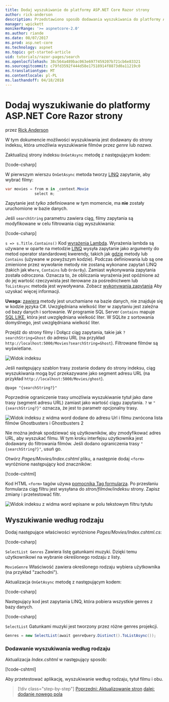 ```yaml
---
title: Dodaj wyszukiwanie do platformy ASP.NET Core Razor strony
author: rick-anderson
description: Przedstawiono sposób dodawania wyszukiwania do platformy ASP.NET Core Razor stron
manager: wpickett
monikerRange: '>= aspnetcore-2.0'
ms.author: riande
ms.date: 08/07/2017
ms.prod: asp.net-core
ms.technology: aspnet
ms.topic: get-started-article
uid: tutorials/razor-pages/search
ms.openlocfilehash: 38c564a489bac063e6977459207b721cb6e83321
ms.sourcegitcommit: c79fd3592f444d58e17518914f8873d0a11219c0
ms.translationtype: MT
ms.contentlocale: pl-PL
ms.lasthandoff: 04/18/2018
---
```

# <a name="add-search-to-aspnet-core-razor-pages"></a>Dodaj wyszukiwanie do platformy ASP.NET Core Razor strony

przez [Rick Anderson](https://twitter.com/RickAndMSFT)

W tym dokumencie możliwości wyszukiwania jest dodawany do strony indeksu, która umożliwia wyszukiwanie filmów przez *genre* lub *nazwa*.

Zaktualizuj strony indeksu `OnGetAsync` metodę z następującym kodem:

[!code-csharp[](razor-pages-start/sample/RazorPagesMovie/Pages/Movies/Index.cshtml.cs?name=snippet_1stSearch)]

W pierwszym wierszu `OnGetAsync` metoda tworzy [LINQ](https://docs.microsoft.com/dotnet/csharp/programming-guide/concepts/linq/) zapytanie, aby wybrać filmy:

```csharp
var movies = from m in _context.Movie
             select m;
```

Zapytanie jest *tylko* zdefiniowane w tym momencie, ma **nie** zostały uruchomione w bazie danych.

Jeśli `searchString` parametru zawiera ciąg, filmy zapytania są modyfikowane w celu filtrowania ciąg wyszukiwania:

[!code-csharp[](razor-pages-start/sample/RazorPagesMovie/Pages/Movies/Index.cshtml.cs?name=snippet_SearchNull)]

`s => s.Title.Contains()` Kod [wyrażenia Lambda](https://docs.microsoft.com/dotnet/csharp/programming-guide/statements-expressions-operators/lambda-expressions). Wyrażenia lambda są używane w oparte na metodzie [LINQ](https://docs.microsoft.com/dotnet/csharp/programming-guide/concepts/linq/) wysyła zapytanie jako argumenty do metod operator standardowej kwerendy, takich jak [gdzie](https://docs.microsoft.com/dotnet/csharp/programming-guide/concepts/linq/query-syntax-and-method-syntax-in-linq) metody lub `Contains` (używane w powyższym kodzie). Podczas definiowania lub są one zmienione przez wywołanie metody nie zostaną wykonane zapytań LINQ (takich jak `Where`, `Contains` lub `OrderBy`). Zamiast wykonywania zapytania została odroczona. Oznacza to, że obliczania wyrażenia jest opóźnione aż do jej wartość rzeczywista jest iterowane za pośrednictwem lub `ToListAsync` metoda jest wywoływana. Zobacz [wykonywania zapytania](https://docs.microsoft.com/dotnet/framework/data/adonet/ef/language-reference/query-execution) Aby uzyskać więcej informacji.

**Uwaga:** [zawiera](https://docs.microsoft.com//dotnet/api/system.data.objects.dataclasses.entitycollection-1.contains) metody jest uruchamiane na bazie danych, nie znajduje się w kodzie języka C#. Uwzględniana wielkość liter w zapytaniu jest zależna od bazy danych i sortowanie. W programie SQL Server `Contains` mapuje [SQL LIKE](https://docs.microsoft.com/sql/t-sql/language-elements/like-transact-sql), która jest uwzględniana wielkość liter. W SQLite z sortowania domyślnego, jest uwzględniana wielkość liter.

Przejdź do strony filmy i Dołącz ciąg zapytania, takie jak `?searchString=Ghost` do adresu URL (na przykład `http://localhost:5000/Movies?searchString=Ghost`). Filtrowane filmów są wyświetlane.

![Widok indeksu](search/_static/ghost.png)

Jeśli następujący szablon trasy zostanie dodany do strony indeksu, ciąg wyszukiwania mogą być przekazywane jako segment adresu URL (na przykład `http://localhost:5000/Movies/ghost`).

```cshtml
@page "{searchString?}"
```

Poprzednie ograniczenie trasy umożliwia wyszukiwanie tytuł jako dane trasy (segment adresu URL) zamiast jako wartość ciągu zapytania.  `?` w `"{searchString?}"` oznacza, że jest to parametr opcjonalny trasy.

![Widok indeksu z widma word dodane do adresu Url i filmu zwrócona lista filmów Ghostbusters i Ghostbusters 2](search/_static/g2.png)

Nie można jednak spodziewać się użytkowników, aby zmodyfikować adres URL, aby wyszukać filmu. W tym kroku interfejsu użytkownika jest dodawany do filtrowania filmów. Jeśli dodano ograniczenia trasy `"{searchString?}"`, usuń go.

Otwórz *Pages/Movies/Index.cshtml* pliku, a następnie dodaj `<form>` wyróżnione następujący kod znaczników:

[!code-cshtml[](razor-pages-start/sample/RazorPagesMovie/Pages/Movies/Index2.cshtml?highlight=14-19&range=1-22)]

Kod HTML `<form>` tagów używa [pomocnika Tag formularza](xref:mvc/views/working-with-forms#the-form-tag-helper). Po przesłaniu formularza ciąg filtru jest wysyłana do *stron/filmów/indeksu* strony. Zapisz zmiany i przetestować filtr.

![Widok indeksu z widma word wpisane w polu tekstowym filtru tytułu](search/_static/filter.png)

## <a name="search-by-genre"></a>Wyszukiwanie według rodzaju

Dodaj następujące właściwości wyróżnione *Pages/Movies/Index.cshtml.cs*:

[!code-csharp[](razor-pages-start/sample/RazorPagesMovie/Pages/Movies/Index.cshtml.cs?name=snippet_newProps&highlight=11-999)]

`SelectList Genres` Zawiera listę gatunkami muzyki. Dzięki temu użytkownikowi na wybranie określonego rodzaju z listy.

`MovieGenre` Właściwość zawiera określonego rodzaju wybiera użytkownika (na przykład "zachodni").

Aktualizacja `OnGetAsync` metodę z następującym kodem:

[!code-csharp[](razor-pages-start/sample/RazorPagesMovie/Pages/Movies/Index.cshtml.cs?name=snippet_SearchGenre)]

Następujący kod jest zapytania LINQ, która pobiera wszystkie genres z bazy danych.

[!code-csharp[](razor-pages-start/sample/RazorPagesMovie/Pages/Movies/Index.cshtml.cs?name=snippet_LINQ)]

`SelectList` Gatunkami muzyki jest tworzony przez różne genres projekcji.

<!-- BUG in OPS
Tag snippet_selectlist's start line '75' should be less than end line '29' when resolving "[!code-csharp[](razor-pages-start/sample/RazorPagesMovie/Pages/Movies/Index.cshtml.cs?name=snippet_SelectList)]"

There's no start line.

[!code-csharp[](razor-pages-start/sample/RazorPagesMovie/Pages/Movies/Index.cshtml.cs?name=snippet_SelectList)]
-->

```csharp
Genres = new SelectList(await genreQuery.Distinct().ToListAsync());
```

### <a name="adding-search-by-genre"></a>Dodawanie wyszukiwania według rodzaju

Aktualizacja *Index.cshtml* w następujący sposób:

[!code-cshtml[](razor-pages-start/sample/RazorPagesMovie/Pages/Movies/IndexFormGenreNoRating.cshtml?highlight=16-18&range=1-26)]

Aby przetestować aplikację, wyszukiwanie według rodzaju, tytuł filmu i obu.

> [!div class="step-by-step"]
> [Poprzedni: Aktualizowanie stron](xref:tutorials/razor-pages/da1)
> [dalej: dodanie nowego pola](xref:tutorials/razor-pages/new-field)
